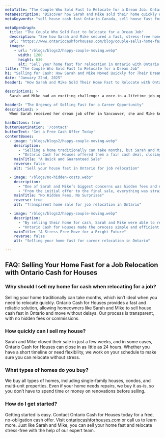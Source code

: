 ```yaml
---
metaTitle: "The Couple Who Sold Fast to Relocate for a Dream Job: Ontario Cash for Houses Success Story | Ontario Cash for Houses"
metaDescription: "Discover how Sarah and Mike sold their home quickly with Ontario Cash for Houses, allowing them to relocate for a dream job without delays or stress."
metaKeywords: "sell house cash fast Ontario Canada, sell house fast for job relocation, Ontario Cash for Houses, cash home buyers"

metaOpenGraph:
  title: "The Couple Who Sold Fast to Relocate for a Dream Job"
  description: "See how Sarah and Mike secured a fast, stress-free home sale with Ontario Cash for Houses to relocate for a life-changing career opportunity."
  url: "https://www.ontariocashforhouses.com/blog/couple-sells-home-fast-for-job-relocation"
  images:
    - url: "/blogs/blogs2/happy-couple-moving.webp"
      width: 1200
      height: 630
      alt: "Sell your home fast for relocation in Ontario with Ontario Cash for Houses"
title: "The Couple Who Sold Fast to Relocate for a Dream Job"
h1: "Selling for Cash: How Sarah and Mike Moved Quickly for Their Dream Job"
date: "January 22nd, 2025"
header1: "How Sarah and Mike Sold Their Home Fast to Relocate with Ontario Cash for Houses"

description1: >
  Sarah and Mike had an exciting challenge: a once-in-a-lifetime job opportunity that required them to move across the country within weeks. Their dream career move was on the line, and waiting months for a traditional home sale wasn’t an option. Instead, they turned to Ontario Cash for Houses, securing a fast and stress-free home sale that allowed them to relocate without delay. Thanks to Ontario Cash for Houses’ reliable and transparent process, Sarah and Mike sold their home quickly for a fair cash price, ensuring a smooth transition to their new life.

header2: "The Urgency of Selling Fast for a Career Opportunity"
description2: >
  When Sarah received her dream job offer in Vancouver, she and Mike knew they had to act fast. The opportunity was too good to pass up, but selling their home through a traditional real estate listing would have taken months. The pressure of staging, repairs, open houses, and uncertain closing dates made the process overwhelming. With Ontario Cash for Houses, they found a fast, fair, and stress-free alternative that allowed them to sell house cash fast in Ontario Canada, ensuring they didn’t miss out on their career breakthrough.

hasButtons: true
buttonDestination: '/contact'
buttonText: 'Get a Free Cash Offer Today'
contentBoxes:
  - image: "/blogs/blogs2/happy-couple-moving.webp"
    description:
      - "Selling a home traditionally can take months, but Sarah and Mike didn’t have that luxury. With their move just weeks away, they needed a quick and guaranteed sale."
      - "Ontario Cash for Houses offered them a fair cash deal, closing the sale on their schedule. No waiting, no hassle—just a fast and straightforward solution that made relocating easy. Cash home buyers like Ontario Cash for Houses make it possible to sell your home quickly, stress-free."
    mainTitle: "A Quick and Guaranteed Sale"
    reverse: false
    alt: "Sell your house fast in Ontario for job relocation"

  - image: "/blogs/no-hidden-costs.webp"
    description: 
      - "One of Sarah and Mike’s biggest concerns was hidden fees and unexpected delays. Ontario Cash for Houses provided complete transparency, with no commissions, no agent fees, and no closing costs."
      - "From the initial offer to the final sale, everything was straightforward and simple. Ontario Cash for Houses ensured Sarah and Mike could relocate with confidence, knowing they had secured the best cash home sale in Ontario."
    mainTitle: "No Hidden Fees, No Surprises"
    reverse: true
    alt: "Transparent home sale for job relocation in Ontario"

  - image: "/blogs/blogs2/happy-couple-moving.webp"
    description: 
      - "By selling their home for cash, Sarah and Mike were able to relocate stress-free and start their new journey without worrying about a lingering house sale."
      - "Ontario Cash for Houses made the process simple and efficient, proving why they are a trusted name for homeowners needing to sell house cash fast in Ontario Canada. Sarah and Mike’s story is just one example of how a cash sale can provide the speed and flexibility homeowners need."
    mainTitle: "A Stress-Free Move for a Bright Future"
    reverse: false
    alt: "Selling your home fast for career relocation in Ontario"

---
```


## **FAQ: Selling Your Home Fast for a Job Relocation with Ontario Cash for Houses**

### **Why should I sell my home for cash when relocating for a job?**
Selling your home traditionally can take months, which isn’t ideal when you need to relocate quickly. Ontario Cash for Houses provides a fast and reliable solution, allowing homeowners like Sarah and Mike to sell house cash fast in Ontario and move without delays. Our process is transparent, with no hidden fees or commissions.

### **How quickly can I sell my house?**
Sarah and Mike closed their sale in just a few weeks, and in some cases, Ontario Cash for Houses can close in as little as 24 hours. Whether you have a short timeline or need flexibility, we work on your schedule to make sure you can relocate without stress.

### **What types of homes do you buy?**
We buy all types of homes, including single-family houses, condos, and multi-unit properties. Even if your home needs repairs, we buy it as-is, so you don’t have to spend time or money on renovations before selling.

### **How do I get started?**
Getting started is easy. Contact Ontario Cash for Houses today for a free, no-obligation cash offer. Visit [ontariocashforhouses.com](https://www.ontariocashforhouses.com) or call us to learn more. Just like Sarah and Mike, you can sell your home fast and relocate stress-free with the help of our expert team.

